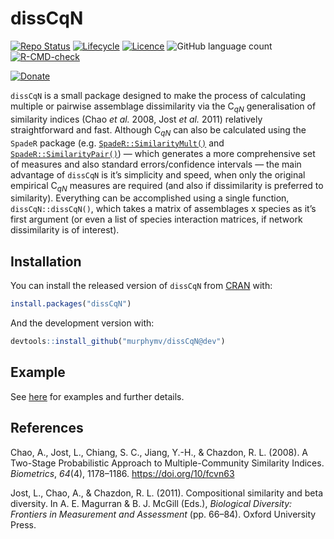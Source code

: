 
<!-- README.md is generated from README.Rmd. Please edit that file -->

# dissCqN

<!-- badges: start -->

[![Repo
Status](https://www.repostatus.org/badges/latest/active.svg)](https://www.repostatus.org/)
[![Lifecycle](https://img.shields.io/badge/lifecycle-experimental-orange.svg?label=Lifecycle)](https://lifecycle.r-lib.org/articles/stages.html)
[![Licence](https://img.shields.io/badge/License-GPL3-green.svg)](https://www.gnu.org/licenses/gpl-3.0.en.html)
![GitHub language
count](https://img.shields.io/github/languages/count/murphymv/dissCqN?label=Languages)
[![R-CMD-check](https://github.com/murphymv/dissCqN/workflows/R-CMD-check/badge.svg)](https://github.com/murphymv/dissCqN/actions)

[![Donate](https://img.shields.io/badge/PayPal-Donate%20to%20Author-yellow.svg)](https://paypal.me/murphymv1)

<!-- badges: end -->

`dissCqN` is a small package designed to make the process of calculating
multiple or pairwise assemblage dissimilarity via the C<sub>*qN*</sub>
generalisation of similarity indices (Chao *et al.* 2008, Jost *et al.*
2011) relatively straightforward and fast. Although C<sub>*qN*</sub> can
also be calculated using the `SpadeR` package
(e.g. [`SpadeR::SimilarityMult()`](https://rdrr.io/cran/SpadeR/man/SimilarityMult.html)
and
[`SpadeR::SimilarityPair()`](https://rdrr.io/cran/SpadeR/man/SimilarityPair.html))
— which generates a more comprehensive set of measures and also standard
errors/confidence intervals — the main advantage of `dissCqN` is it’s
simplicity and speed, when only the original empirical C<sub>*qN*</sub>
measures are required (and also if dissimilarity is preferred to
similarity). Everything can be accomplished using a single function,
`dissCqN::dissCqN()`, which takes a matrix of assemblages x species as
it’s first argument (or even a list of species interaction matrices, if
network dissimilarity is of interest).

## Installation

You can install the released version of `dissCqN` from
[CRAN](https://CRAN.R-project.org) with:

``` r
install.packages("dissCqN")
```

And the development version with:

``` r
devtools::install_github("murphymv/dissCqN@dev")
```

## Example

See [here](https://murphymv.github.io/dissCqN/articles/dissCqN.html) for
examples and further details.

## References

Chao, A., Jost, L., Chiang, S. C., Jiang, Y.-H., & Chazdon, R. L.
(2008). A Two-Stage Probabilistic Approach to Multiple-Community
Similarity Indices. *Biometrics*, *64*(4), 1178–1186.
<https://doi.org/10/fcvn63>

Jost, L., Chao, A., & Chazdon, R. L. (2011). Compositional similarity
and beta diversity. In A. E. Magurran & B. J. McGill (Eds.), *Biological
Diversity: Frontiers in Measurement and Assessment* (pp. 66–84). Oxford
University Press.
